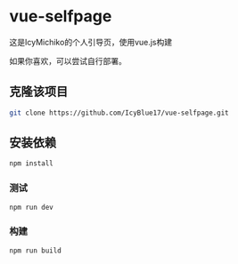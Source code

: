 # vue-selfpage

这是IcyMichiko的个人引导页，使用vue.js构建  

如果你喜欢，可以尝试自行部署。  

## 克隆该项目

```sh
git clone https://github.com/IcyBlue17/vue-selfpage.git
```

## 安装依赖

```sh
npm install
```

### 测试

```sh
npm run dev
```

### 构建

```sh
npm run build
```
